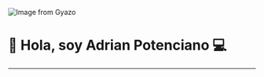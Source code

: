 ![Image from Gyazo](https://i.gyazo.com/70f15d55d21d7628056bb3e59543ff21.png)

# 👋 Hola, soy Adrian Potenciano 💻
___
